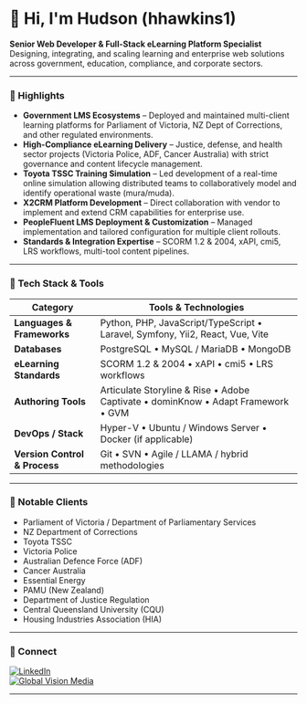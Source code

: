# 👋 Hi, I'm Hudson (hhawkins1)

**Senior Web Developer & Full-Stack eLearning Platform Specialist**  
Designing, integrating, and scaling learning and enterprise web solutions across government, education, compliance, and corporate sectors.

---

### 🔹 Highlights
- **Government LMS Ecosystems** – Deployed and maintained multi-client learning platforms for Parliament of Victoria, NZ Dept of Corrections, and other regulated environments.
- **High-Compliance eLearning Delivery** – Justice, defense, and health sector projects (Victoria Police, ADF, Cancer Australia) with strict governance and content lifecycle management.
- **Toyota TSSC Training Simulation** – Led development of a real-time online simulation allowing distributed teams to collaboratively model and identify operational waste (mura/muda).
- **X2CRM Platform Development** – Direct collaboration with vendor to implement and extend CRM capabilities for enterprise use.
- **PeopleFluent LMS Deployment & Customization** – Managed implementation and tailored configuration for multiple client rollouts.
- **Standards & Integration Expertise** – SCORM 1.2 & 2004, xAPI, cmi5, LRS workflows, multi-tool content pipelines.

---

### 🔹 Tech Stack & Tools

| Category               | Tools & Technologies                                                          |
|------------------------|--------------------------------------------------------------------------------|
| **Languages & Frameworks** | Python, PHP, JavaScript/TypeScript • Laravel, Symfony, Yii2, React, Vue, Vite |
| **Databases**          | PostgreSQL • MySQL / MariaDB • MongoDB                                         |
| **eLearning Standards**| SCORM 1.2 & 2004 • xAPI • cmi5 • LRS workflows                                |
| **Authoring Tools**    | Articulate Storyline & Rise • Adobe Captivate • dominKnow • Adapt Framework • GVM |
| **DevOps / Stack**     | Hyper-V • Ubuntu / Windows Server • Docker (if applicable)                     |
| **Version Control & Process** | Git • SVN • Agile / LLAMA / hybrid methodologies                          |

---

### 🔹 Notable Clients
- Parliament of Victoria / Department of Parliamentary Services
- NZ Department of Corrections
- Toyota TSSC
- Victoria Police
- Australian Defence Force (ADF)
- Cancer Australia
- Essential Energy
- PAMU (New Zealand)
- Department of Justice Regulation
- Central Queensland University (CQU)
- Housing Industries Association (HIA)

---

### 🔹 Connect
[![LinkedIn](https://img.shields.io/badge/LinkedIn-0A66C2?logo=linkedin&logoColor=white)](https://www.linkedin.com/in/hudson-hawkins-7a613a18b/)  
[![Global Vision Media](https://img.shields.io/badge/Company-Global%20Vision%20Media-blue)](https://www.globalvision.com.au)

---
